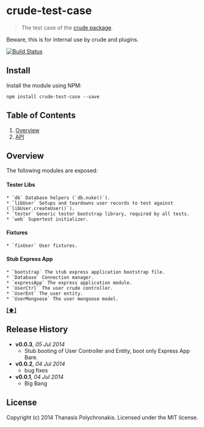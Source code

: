 # crude-test-case

> The test case of the [crude package](https://github.com/thanpolas/crude).

Beware, this is for internal use by crude and plugins.

[![Build Status](https://secure.travis-ci.org/thanpolas/crude-test-case.png?branch=master)](http://travis-ci.org/thanpolas/crude-test-case)

## Install

Install the module using NPM:

```
npm install crude-test-case --save
```

## <a name='TOC'>Table of Contents</a>

1. [Overview](#overview)
1. [API](#api)

## Overview

The following modules are exposed:

#### Tester Libs

    * `db` Database helpers (`db.nuke()`).
    * `libUser` Setups and teardowns user records to test against (`libUser.createUser()`).
    * `tester` Generic tester bootstrap library, required by all tests.
    * `web` Supertest initializer.

#### Fixtures

    * `fixUser` User fixtures.

#### Stub Express App

    * `bootstrap` The stub express application bootstrap file.
    * `Database` Connection manager.
    * `expressApp` The express application module.
    * `UserCtrl` The user crude controller.
    * `UserEnt` The user entity.
    * `UserMongoose` The user mongoose model.

**[[⬆]](#TOC)**

## Release History

- **v0.0.3**, *05 Jul 2014*
    - Stub booting of User Controller and Entity, boot only Express App Bare.
- **v0.0.2**, *04 Jul 2014*
    - bug fixes
- **v0.0.1**, *04 Jul 2014*
    - Big Bang

## License

Copyright (c) 2014 Thanasis Polychronakis. Licensed under the MIT license.

